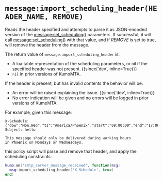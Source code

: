 # `message:import_scheduling_header(HEADER_NAME, REMOVE)`

Reads the header specified and attempts to parse it as JSON-encoded version of
the [message:set_scheduling()](set_scheduling.md) parameters. If successful, it
will call [message:set_scheduling()](set_scheduling.md) with that value, and if
*REMOVE* is set to true, will remove the header from the message.

The return value of `message:import_scheduling_header` is:

* A lua table representation of the scheduling parameters, or nil if the specified header was not present. {{since('dev', inline=True)}}
* `nil` in prior versions of KumoMTA.

If the header is present, but has invalid contents the behavior will be:

* An error will be raised explaining the issue. {{since('dev', inline=True)}}
* No error indication will be given and no errors will be logged in prior versions of KumoMTA.

For example, given this message:

```
X-Schedule: {"dow":"Mon,Wed","tz":"America/Phoenix","start":"09:00:00","end":"17:00:00"}
Subject: hello

This message should only be delivered during working hours
in Phoenix on Mondays or Wednesdays.
```

this policy script will parse and remove that header, and apply the scheduling
constraints:

```lua
kumo.on('smtp_server_message_received', function(msg)
  msg:import_scheduling_header('X-Schedule', true)
end)
```
